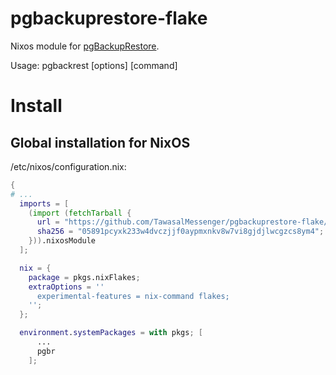 # pgbackuprestore-flake
Nixos module for [pgBackupRestore](https://github.com/pgbackrest/pgbackrest).

Usage:
    pgbackrest [options] [command]

# Install

## Global installation for NixOS

/etc/nixos/configuration.nix:

```nix
{
# ...
  imports = [
    (import (fetchTarball {
      url = "https://github.com/TawasalMessenger/pgbackuprestore-flake/archive/2.22.tar.gz";
      sha256 = "05891pcyxk233w4dvczjjf0aypmxnkv8w7vi8gjdjlwcgzcs8ym4";
    })).nixosModule
  ];

  nix = {
    package = pkgs.nixFlakes;
    extraOptions = ''
      experimental-features = nix-command flakes;
    '';
  };

  environment.systemPackages = with pkgs; [
      ...
      pgbr
    ];

```

